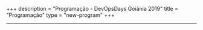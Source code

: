 +++
description = "Programação - DevOpsDays Goiânia 2019"
title = "Programação"
type = "new-program"
+++
<hr>